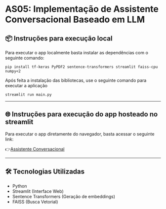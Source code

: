 # AS05: Implementação de Assistente Conversacional Baseado em LLM

## 📦 Instruções para execução local

Para executar o app localmente basta instalar as dependências com o seguinte comando:

```
pip install tf-keras PyPDF2 sentence-transformers streamlit faiss-cpu numpy<2
```
Após feita a instalação das bibliotecas, use o seguinte comando para executar a aplicação

```
streamlit run main.py
```
***

## 🌐 Instruções para execução do app hosteado no streamlit

Para executar o app diretamente do navegador, basta acessar o seguinte link:

👉[Assistente Conversacional](https://danielbot.streamlit.app)

***
## 🛠️ Tecnologias Utilizadas
- Python
- Streamlit (Interface Web)
- Sentence Transformers (Geração de embeddings)
- FAISS (Busca Vetorial)
